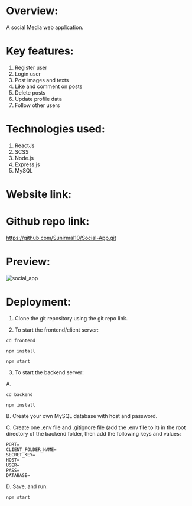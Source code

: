 # Overview:

A social Media web application.

# Key features:

1. Register user
2. Login user
3. Post images and texts
4. Like and comment on posts
5. Delete posts
6. Update profile data
7. Follow other users

# Technologies used:

1. ReactJs
2. SCSS
3. Node.js
4. Express.js
5. MySQL

# Website link:

# Github repo link:

https://github.com/Sunirmal10/Social-App.git

# Preview:

![social_app](https://github.com/Sunirmal10/Social-App/assets/119140881/f857a1ef-d48b-4d8f-9935-01feec7dab0d)


# Deployment:

1. Clone the git repository using the git repo link.

2. To start the frontend/client server:

 ```
cd frontend
```

```
npm install
```

```
npm start
```

3. To start the backend server:

A. 

```
cd backend
```

```
npm install
```

B. Create your own MySQL database with host and password.

C. Create one .env file and .gitignore file (add the .env file to it) in the root directory of the backend folder, then add the following keys and values:

```
PORT=
CLIENT_FOLDER_NAME=
SECRET_KEY=
HOST=
USER=
PASS=
DATABASE=
```
D. Save, and run:

```
npm start
```

